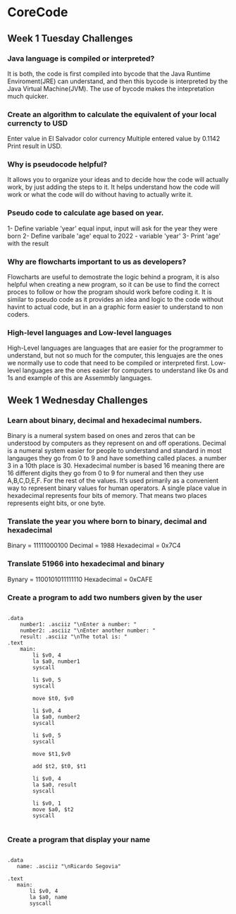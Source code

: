 # CoreCode
## Week 1 Tuesday Challenges
### Java language is compiled or interpreted? 
It is both, the code is first compiled into bycode that the Java Runtime Enviroment(JRE) can understand, and then this bycode is interpreted by the Java Virtual Machine(JVM). The use of bycode makes the intepretation much quicker.
### Create an algorithm to calculate the equivalent of your local currencty to USD
Enter value in El Salvador color currency
Multiple entered value by 0.1142
Print result in USD.
### Why is pseudocode helpful?
It allows you to organize your ideas and to decide how the code will actually work, by just adding the steps to it. It helps understand how the code will work or what the code will do without having to actually write it.
### Pseudo code to calculate age based on year. 
1- Define variable 'year' equal input, input will ask for the year they were born
2- Define varibale 'age'  equal to  2022 - variable 'year'
3- Print 'age' with the result
### Why are flowcharts important to us as developers?
Flowcharts are useful to demostrate the logic behind a program, it is also helpful when creating a new program, so it can be use to find the correct proces to follow or how the program should work before coding it. It is similar to pseudo code as it provides an idea and logic to the code without havint to actual code, but in an a graphic form easier to understand to non coders.
### High-level languages and Low-level languages
High-Level languages are languages that are easier for the programmer to understand, but not so much for the computer, this lenguajes are the ones we normally use to code that need to be compiled or interpreted first. 
Low-level languages are the ones easier for computers to understand like 0s and 1s and example of this are Assemmbly languages.

## Week 1 Wednesday Challenges
### Learn about binary, decimal and hexadecimal numbers.
Binary is a numeral system based on ones and zeros that can be understood by computers as they represent on and off operations. 
Decimal is a numeral system easier for people to understand and standard in most langauges they go from 0 to 9 and have something called places. a number 3 in a 10th place is 30.
Hexadecimal number is based 16 meaning there are 16 different digits they go from 0 to 9 for numeral and then they use A,B,C,D,E,F. For the rest of the values.  It’s used primarily as a convenient way to represent binary values for human operators. A single place value in hexadecimal represents four bits of memory. That means two places represents eight bits, or one byte.

### Translate the year you where born to binary, decimal and hexadecimal
Binary = 11111000100
Decimal = 1988
Hexadecimal = 0x7C4

### Translate 51966 into hexadecimal and binary
Bynary = 1100101011111110
Hexadecimal = 0xCAFE

### Create a program to add two numbers given by the user

```

.data
	number1: .asciiz "\nEnter a number: "
	number2: .asciiz "\nEnter another number: "
	result: .asciiz "\nThe total is: "
.text
	main:
		li $v0, 4
		la $a0, number1
		syscall
		
		li $v0, 5
		syscall
		
		move $t0, $v0
		
		li $v0, 4
		la $a0, number2
		syscall
		
		li $v0, 5
		syscall
		
		move $t1,$v0
		
		add $t2, $t0, $t1
		
		li $v0, 4
		la $a0, result
		syscall
		
		li $v0, 1
		move $a0, $t2
		syscall
		
```
    
 ###  Create a program that display your name
 
 ```
 
 .data
	name: .asciiz "\nRicardo Segovia"
	
.text
	main:
		li $v0, 4
		la $a0, name
		syscall
		
```
